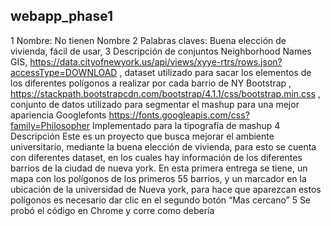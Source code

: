 ## webapp_phase1

1 Nombre: No tienen Nombre 
2 Palabras claves: Buena  elección de  vivienda, fácil de usar, 
3 Descripción de conjuntos 
 	Neighborhood Names GIS, https://data.cityofnewyork.us/api/views/xyye-rtrs/rows.json?accessType=DOWNLOAD , dataset utilizado para sacar los elementos de los diferentes polígonos a realizar por cada barrio de NY
	Bootstrap , https://stackpath.bootstrapcdn.com/bootstrap/4.1.1/css/bootstrap.min.css , conjunto de datos utilizado para segmentar el mashup para una mejor apariencia 
	Googlefonts https://fonts.googleapis.com/css?family=Philosopher Implementado para la tipografía de mashup 
4 Descripción
Este es un proyecto que busca mejorar el ambiente universitario, mediante la buena elección de vivienda, para esto se cuenta con diferentes dataset, en los cuales hay información de los diferentes barrios de la ciudad de nueva york.
En esta primera entrega se tiene, un mapa con los polígonos de los primeros 55 barrios, y un marcador en la ubicación de la universidad de Nueva york, para hace que aparezcan estos polígonos es necesario dar clic en el segundo botón “Mas cercano”
5 
Se probó el código en Chrome y corre como debería 

